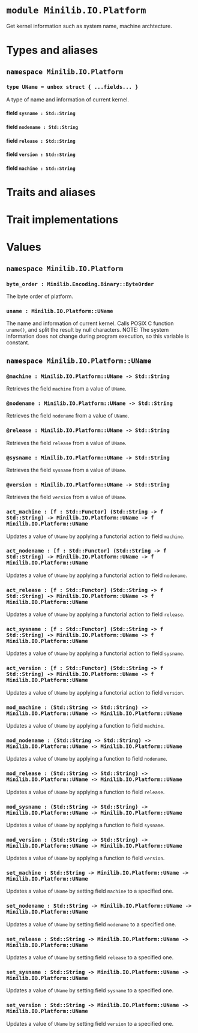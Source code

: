 # `module Minilib.IO.Platform`

Get kernel information such as system name, machine archtecture.

# Types and aliases

## `namespace Minilib.IO.Platform`

### `type UName = unbox struct { ...fields... }`

A type of name and information of current kernel.

#### field `sysname : Std::String`

#### field `nodename : Std::String`

#### field `release : Std::String`

#### field `version : Std::String`

#### field `machine : Std::String`

# Traits and aliases

# Trait implementations

# Values

## `namespace Minilib.IO.Platform`

### `byte_order : Minilib.Encoding.Binary::ByteOrder`

The byte order of platform.

### `uname : Minilib.IO.Platform::UName`

The name and information of current kernel.
Calls POSIX C function `uname()`, and split the result by null characters.
NOTE: The system information does not change during program execution,
so this variable is constant.

## `namespace Minilib.IO.Platform::UName`

### `@machine : Minilib.IO.Platform::UName -> Std::String`

Retrieves the field `machine` from a value of `UName`.

### `@nodename : Minilib.IO.Platform::UName -> Std::String`

Retrieves the field `nodename` from a value of `UName`.

### `@release : Minilib.IO.Platform::UName -> Std::String`

Retrieves the field `release` from a value of `UName`.

### `@sysname : Minilib.IO.Platform::UName -> Std::String`

Retrieves the field `sysname` from a value of `UName`.

### `@version : Minilib.IO.Platform::UName -> Std::String`

Retrieves the field `version` from a value of `UName`.

### `act_machine : [f : Std::Functor] (Std::String -> f Std::String) -> Minilib.IO.Platform::UName -> f Minilib.IO.Platform::UName`

Updates a value of `UName` by applying a functorial action to field `machine`.

### `act_nodename : [f : Std::Functor] (Std::String -> f Std::String) -> Minilib.IO.Platform::UName -> f Minilib.IO.Platform::UName`

Updates a value of `UName` by applying a functorial action to field `nodename`.

### `act_release : [f : Std::Functor] (Std::String -> f Std::String) -> Minilib.IO.Platform::UName -> f Minilib.IO.Platform::UName`

Updates a value of `UName` by applying a functorial action to field `release`.

### `act_sysname : [f : Std::Functor] (Std::String -> f Std::String) -> Minilib.IO.Platform::UName -> f Minilib.IO.Platform::UName`

Updates a value of `UName` by applying a functorial action to field `sysname`.

### `act_version : [f : Std::Functor] (Std::String -> f Std::String) -> Minilib.IO.Platform::UName -> f Minilib.IO.Platform::UName`

Updates a value of `UName` by applying a functorial action to field `version`.

### `mod_machine : (Std::String -> Std::String) -> Minilib.IO.Platform::UName -> Minilib.IO.Platform::UName`

Updates a value of `UName` by applying a function to field `machine`.

### `mod_nodename : (Std::String -> Std::String) -> Minilib.IO.Platform::UName -> Minilib.IO.Platform::UName`

Updates a value of `UName` by applying a function to field `nodename`.

### `mod_release : (Std::String -> Std::String) -> Minilib.IO.Platform::UName -> Minilib.IO.Platform::UName`

Updates a value of `UName` by applying a function to field `release`.

### `mod_sysname : (Std::String -> Std::String) -> Minilib.IO.Platform::UName -> Minilib.IO.Platform::UName`

Updates a value of `UName` by applying a function to field `sysname`.

### `mod_version : (Std::String -> Std::String) -> Minilib.IO.Platform::UName -> Minilib.IO.Platform::UName`

Updates a value of `UName` by applying a function to field `version`.

### `set_machine : Std::String -> Minilib.IO.Platform::UName -> Minilib.IO.Platform::UName`

Updates a value of `UName` by setting field `machine` to a specified one.

### `set_nodename : Std::String -> Minilib.IO.Platform::UName -> Minilib.IO.Platform::UName`

Updates a value of `UName` by setting field `nodename` to a specified one.

### `set_release : Std::String -> Minilib.IO.Platform::UName -> Minilib.IO.Platform::UName`

Updates a value of `UName` by setting field `release` to a specified one.

### `set_sysname : Std::String -> Minilib.IO.Platform::UName -> Minilib.IO.Platform::UName`

Updates a value of `UName` by setting field `sysname` to a specified one.

### `set_version : Std::String -> Minilib.IO.Platform::UName -> Minilib.IO.Platform::UName`

Updates a value of `UName` by setting field `version` to a specified one.
